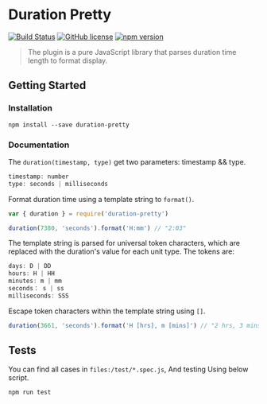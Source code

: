 # Duration Pretty

[![Build Status](https://travis-ci.org/Flcwl/duration-pretty.svg?branch=master)](https://travis-ci.org/github/Flcwl/duration-pretty)
[![GitHub license](https://img.shields.io/badge/license-MIT-blue.svg)](https://github.com/Flcwl/duration-pretty/blob/master/LICENSE)
[![npm version](https://img.shields.io/npm/v/duration-pretty.svg?style=flat)](https://www.npmjs.com/package/duration-pretty)

> The plugin is a pure JavaScript library that parses duration time length to format display.

## Getting Started

### Installation

```console
npm install --save duration-pretty
```

### Documentation

The `duration(timestamp, type)` get two parameters: timestamp && type.

```js
timestamp: number
type: seconds | milliseconds
```

Format duration time using a template string to `format()`.

```js
var { duration } = require('duration-pretty')

duration(7380, 'seconds').format('H:mm') // "2:03"
```

The template string is parsed for universal token characters, which are replaced with the duration's value for each unit type. The tokens are:

```js
days: D | DD
hours: H | HH
minutes: m | mm
seconds： s | ss
milliseconds: SSS
```

Escape token characters within the template string using `[]`.

```js
duration(3661, 'seconds').format('H [hrs], m [mins]') // "2 hrs, 3 mins"
```

## Tests

You can find all cases in `files:/test/*.spec.js`, And testing Using below script.

```console
npm run test
```
